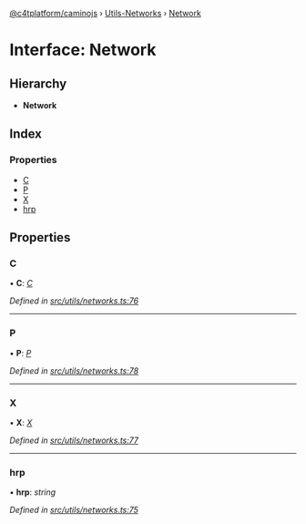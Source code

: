 [@c4tplatform/caminojs](../api.md) › [Utils-Networks](../modules/utils_networks.md) › [Network](utils_networks.network.md)

# Interface: Network

## Hierarchy

* **Network**

## Index

### Properties

* [C](utils_networks.network.md#c)
* [P](utils_networks.network.md#p)
* [X](utils_networks.network.md#x)
* [hrp](utils_networks.network.md#hrp)

## Properties

###  C

• **C**: *[C](utils_networks.c.md)*

*Defined in [src/utils/networks.ts:76](https://github.com/chain4travel/caminojs/blob/8077d740/src/utils/networks.ts#L76)*

___

###  P

• **P**: *[P](utils_networks.p.md)*

*Defined in [src/utils/networks.ts:78](https://github.com/chain4travel/caminojs/blob/8077d740/src/utils/networks.ts#L78)*

___

###  X

• **X**: *[X](utils_networks.x.md)*

*Defined in [src/utils/networks.ts:77](https://github.com/chain4travel/caminojs/blob/8077d740/src/utils/networks.ts#L77)*

___

###  hrp

• **hrp**: *string*

*Defined in [src/utils/networks.ts:75](https://github.com/chain4travel/caminojs/blob/8077d740/src/utils/networks.ts#L75)*
